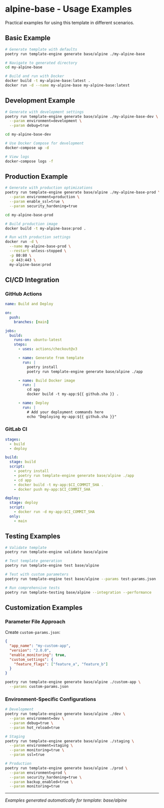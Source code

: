 # alpine-base - Usage Examples

Practical examples for using this template in different scenarios.

## Basic Example

```bash
# Generate template with defaults
poetry run template-engine generate base/alpine ./my-alpine-base

# Navigate to generated directory
cd my-alpine-base

# Build and run with Docker
docker build -t my-alpine-base:latest .
docker run -d --name my-alpine-base my-alpine-base:latest
```

## Development Example

```bash
# Generate with development settings
poetry run template-engine generate base/alpine ./my-alpine-base-dev \
  --param environment=development \
  --param debug=true

cd my-alpine-base-dev

# Use Docker Compose for development
docker-compose up -d

# View logs
docker-compose logs -f
```

## Production Example

```bash
# Generate with production optimizations
poetry run template-engine generate base/alpine ./my-alpine-base-prod \
  --param environment=production \
  --param enable_ssl=true \
  --param security_hardening=true

cd my-alpine-base-prod

# Build production image
docker build -t my-alpine-base:prod .

# Run with production settings
docker run -d \
  --name my-alpine-base-prod \
  --restart unless-stopped \
  -p 80:80 \
  -p 443:443 \
  my-alpine-base:prod
```


## CI/CD Integration

### GitHub Actions

```yaml
name: Build and Deploy

on:
  push:
    branches: [main]

jobs:
  build:
    runs-on: ubuntu-latest
    steps:
      - uses: actions/checkout@v3

      - name: Generate from template
        run: |
          poetry install
          poetry run template-engine generate base/alpine ./app

      - name: Build Docker image
        run: |
          cd app
          docker build -t my-app:${{ github.sha }} .

      - name: Deploy
        run: |
          # Add your deployment commands here
          echo "Deploying my-app:${{ github.sha }}"
```

### GitLab CI

```yaml
stages:
  - build
  - deploy

build:
  stage: build
  script:
    - poetry install
    - poetry run template-engine generate base/alpine ./app
    - cd app
    - docker build -t my-app:$CI_COMMIT_SHA .
    - docker push my-app:$CI_COMMIT_SHA

deploy:
  stage: deploy
  script:
    - docker run -d my-app:$CI_COMMIT_SHA
  only:
    - main
```

## Testing Examples

```bash
# Validate template
poetry run template-engine validate base/alpine

# Test template generation
poetry run template-engine test base/alpine

# Test with custom parameters
poetry run template-engine test base/alpine --params test-params.json

# Run comprehensive tests
poetry run template-testing base/alpine --integration --performance
```

## Customization Examples

### Parameter File Approach

Create `custom-params.json`:

```json
{
  "app_name": "my-custom-app",
  "version": "2.0.0",
  "enable_monitoring": true,
  "custom_settings": {
    "feature_flags": ["feature_a", "feature_b"]
  }
}
```

```bash
poetry run template-engine generate base/alpine ./custom-app \
  --params custom-params.json
```

### Environment-Specific Configurations

```bash
# Development
poetry run template-engine generate base/alpine ./dev \
  --param environment=dev \
  --param debug=true \
  --param hot_reload=true

# Staging
poetry run template-engine generate base/alpine ./staging \
  --param environment=staging \
  --param monitoring=true \
  --param ssl=true

# Production
poetry run template-engine generate base/alpine ./prod \
  --param environment=prod \
  --param security_hardening=true \
  --param backup_enabled=true \
  --param monitoring=true
```

---

*Examples generated automatically for template: base/alpine*
